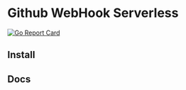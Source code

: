 # Github WebHook Serverless

[![Go Report Card](https://goreportcard.com/badge/github.com/samkeen/github-webhook-serverless)](https://goreportcard.com/report/github.com/samkeen/github-webhook-serverless)

## Install

## Docs



